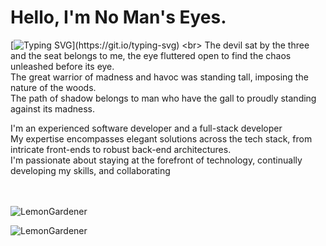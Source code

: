 # Hello, I'm No Man's Eyes.
[![Typing SVG](https://readme-typing-svg.demolab.com?font=Fira+Code&pause=1000&width=435&separator=%3C&lines=Welcome%2C+User.username();)](https://git.io/typing-svg)
<br>
The devil sat by the three and the seat belongs to me, the eye fluttered open to find the chaos unleashed before its eye. <br>
The great warrior of madness and havoc was standing tall, imposing the nature of the woods.<br>
The path of shadow belongs to man who have the gall to proudly standing against its madness.<br>

I'm an experienced software developer and a full-stack developer<br>
My expertise encompasses elegant solutions across the tech stack, from intricate front-ends to robust back-end architectures. <br>
I'm passionate about staying at the forefront of technology, continually developing my skills, and collaborating <br> 
<br><br>

![LemonGardener](https://github-readme-stats.vercel.app/api/top-langs?username=NomanEyes&show_icons=true&theme=tokyonight&layout=compact)

![LemonGardener](https://github-readme-stats.vercel.app/api?username=NomanEyes&show_icons=true&theme=tokyonight&hide=["issues"])



